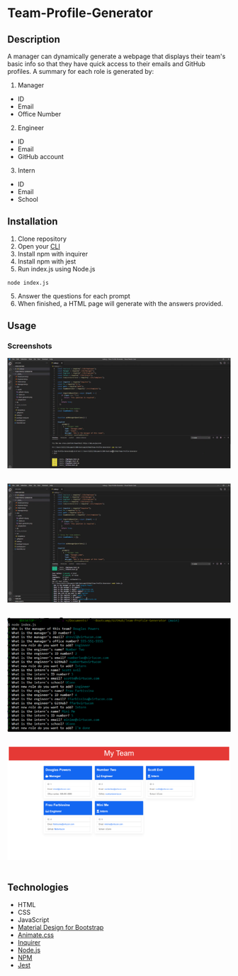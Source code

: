 # Team-Profile-Generator

## Description
A manager can dynamically generate a webpage that displays their team's basic info
so that they have quick access to their emails and GitHub profiles. A summary for each role is generated by:
1. Manager
* ID
* Email
* Office Number
2. Engineer
* ID
* Email
* GitHub account
3. Intern
* ID
* Email
* School

## Installation
1. Clone repository
2. Open your [CLI](https://www.w3schools.com/whatis/whatis_cli.asp)
2. Install npm with inquirer
3. Install npm with jest
4. Run index.js using Node.js
```
node index.js
``` 
5. Answer the questions for each prompt
6. When finished, a HTML page will generate with the answers provided.

## Usage
### Screenshots

![Start CLI in VSC](./dist/assets/team-profile-generator-1.jpg)<br /><br />

![Questions in CLI Start](./dist/assets/team-profile-generator-2.jpg) <br /><br />

![All Questions in CLI](./dist/assets/gitbash-cli.png)<br /><br />

![Team Profile Generator](./dist/assets/team-generator.png)<br /><br />



## Technologies
* HTML
* CSS
* JavaScript
* [Material Design for Bootstrap](https://mdbootstrap.com/)
* [Animate.css](https://animate.style/) 
* [Inquirer](https://www.npmjs.com/package/inquirer)
* [Node.js](https://nodejs.org/en/)
* [NPM](https://www.npmjs.com/)
* [Jest](https://www.npmjs.com/package/jest)

